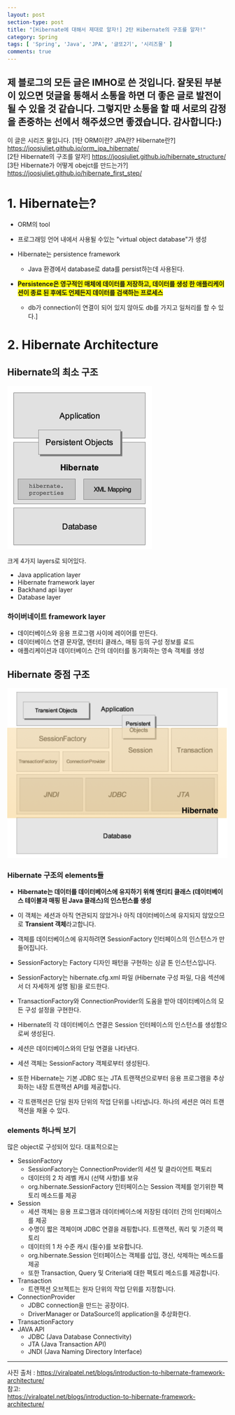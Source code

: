 ```yaml
---
layout: post
section-type: post
title: "[Hibernate에 대해서 제대로 알자!] 2탄 Hibernate의 구조를 알자!"
category: Spring
tags: [ 'Spring', 'Java', 'JPA', '글또2기', '시리즈물' ]
comments: true
---
```


제 블로그의 모든 글은 IMHO로 쓴 것입니다.
잘못된 부분이 있으면 덧글을 통해서 소통을 하면 더 좋은 글로 발전이 될 수 있을 것 같습니다.
그렇지만 소통을 할 때 서로의 감정을 존중하는 선에서 해주셨으면 좋겠습니다.
감사합니다:)
---
이 글은 시리즈 물입니다.
[1탄 ORM이란? JPA란? Hibernate란?] https://joosjuliet.github.io/orm_jpa_hibernate/  
[2탄 Hibernate의 구조를 알자!] https://joosjuliet.github.io/hibernate_structure/  
[3탄 Hibernate가 어떻게 obejct를 만드는가?] https://joosjuliet.github.io/hibernate_first_step/  


# 1. Hibernate는?
- ORM의 tool
- 프로그래밍 언어 내에서 사용될 수있는 "virtual object database"가 생성

- Hibernate는 persistence framework
  - Java 환경에서 database로 data를 persist하는데 사용된다.
- <span style="background-color:yellow"><b>Persistence은 영구적인 매체에 데이터를 저장하고, 데이터를 생성 한 애플리케이션이 종료 된 후에도 언제든지 데이터를 검색하는 프로세스</b></span>
  - db가 connection이 연결이 되어 있지 않아도 db를 가지고 일처리를 할 수 있다.]

# 2. Hibernate Architecture

## Hibernate의 최소 구조
<img alt="diagram_of_hibernate_architecture" src = "/images/2019-03-20-hibernate_structure/diagram_of_hibernate_architecture.png"/>


크게 4가지 layers로 되어있다.
- Java application layer
- Hibernate framework layer
- Backhand api layer
- Database layer


### 하이버네이트 framework layer
- 데이터베이스와 응용 프로그램 사이에 레이어를 만든다.
- 데이터베이스 연결 문자열, 엔터티 클래스, 매핑 등의 구성 정보를 로드
- 애플리케이션과 데이터베이스 간의 데이터를 동기화하는 영속 객체를 생성



## Hibernate 중점 구조
<img alt="high_level_architecture_of_hibernate" src = "/images/2019-03-20-hibernate_structure/high_level_architecture_of_hibernate.png"/>


### Hibernate 구조의 elements들

- <b> Hibernate는 데이터를 데이터베이스에 유지하기 위해 엔티티 클래스 (데이터베이스 테이블과 매핑 된 Java 클래스)의 인스턴스를 생성 </b>
- 이 객체는 세션과 아직 연관되지 않았거나 아직 데이터베이스에 유지되지 않았으므로 <b>Transient 객체</b>라고합니다.
- 객체를 데이터베이스에 유지하려면 SessionFactory 인터페이스의 인스턴스가 만들어집니다.

- SessionFactory는 Factory 디자인 패턴을 구현하는 싱글 톤 인스턴스입니다.
- SessionFactory는 hibernate.cfg.xml 파일 (Hibernate 구성 파일, 다음 섹션에서 더 자세하게 설명 됨)을 로드한다.
- TransactionFactory와 ConnectionProvider의 도움을 받아 데이터베이스의 모든 구성 설정을 구현한다.
- Hibernate의 각 데이터베이스 연결은 Session 인터페이스의 인스턴스를 생성함으로써 생성된다.
- 세션은 데이터베이스와의 단일 연결을 나타낸다.
- 세션 객체는 SessionFactory 객체로부터 생성된다.
- 또한 Hibernate는 기본 JDBC 또는 JTA 트랜잭션으로부터 응용 프로그램을 추상화하는 내장 트랜잭션 API를 제공합니다.
- 각 트랜잭션은 단일 원자 단위의 작업 단위를 나타냅니다. 하나의 세션은 여러 트랜잭션을 채울 수 있다.


### elements 하나씩 보기
많은 object로 구성되어 있다.
대표적으로는
- SessionFactory
  - SessionFactory는 ConnectionProvider의 세션 및 클라이언트 팩토리
  - 데이터의 2 차 레벨 캐시 (선택 사항)를 보유
  - org.hibernate.SessionFactory 인터페이스는 Session 객체를 얻기위한 팩토리 메소드를 제공
- Session
  - 세션 객체는 응용 프로그램과 데이터베이스에 저장된 데이터 간의 인터페이스를 제공
  - 수명이 짧은 객체이며 JDBC 연결을 래핑합니다. 트랜잭션, 쿼리 및 기준의 팩토리
  - 데이터의 1 차 수준 캐시 (필수)를 보유합니다.
  - org.hibernate.Session 인터페이스는 객체를 삽입, 갱신, 삭제하는 메소드를 제공
  - 또한 Transaction, Query 및 Criteria에 대한 팩토리 메소드를 제공합니다.
- Transaction
  - 트랜잭션 오브젝트는 원자 단위의 작업 단위를 지정합니다.
- ConnectionProvider
  - JDBC connection을 만드는 공장이다.
  - DriverManager or DataSource의 application을 추상화한다.
- TransactionFactory
- JAVA API
  - JDBC (Java Database Connectivity)
  - JTA (Java Transaction API)
  - JNDI (Java Naming Directory Interface)




---
사진 출처 : https://viralpatel.net/blogs/introduction-to-hibernate-framework-architecture/  
참고:   
https://viralpatel.net/blogs/introduction-to-hibernate-framework-architecture/  
